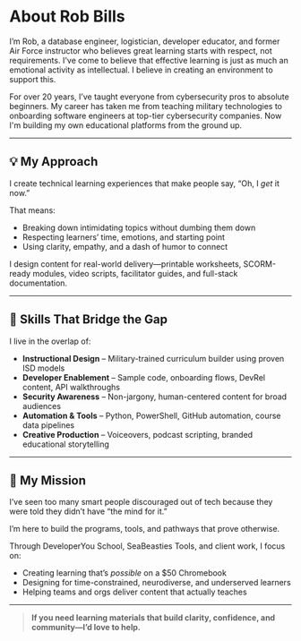 # About Rob Bills

I’m Rob, a database engineer, logistician, developer educator, and former Air Force instructor who believes great learning starts with respect, not requirements.  I've come to believe that effective learning is just as much an emotional activity as intellectual.  I believe in creating an environment to support this.

For over 20 years, I’ve taught everyone from cybersecurity pros to absolute beginners. My career has taken me from teaching military technologies to onboarding software engineers at top-tier cybersecurity companies. Now I'm building my own educational platforms from the ground up.

---

## 💡 My Approach

I create technical learning experiences that make people say, “Oh, I *get* it now.”

That means:
- Breaking down intimidating topics without dumbing them down
- Respecting learners’ time, emotions, and starting point
- Using clarity, empathy, and a dash of humor to connect

I design content for real-world delivery—printable worksheets, SCORM-ready modules, video scripts, facilitator guides, and full-stack documentation.

---

## 🧰 Skills That Bridge the Gap

I live in the overlap of:

- **Instructional Design** – Military-trained curriculum builder using proven ISD models
- **Developer Enablement** – Sample code, onboarding flows, DevRel content, API walkthroughs
- **Security Awareness** – Non-jargony, human-centered content for broad audiences
- **Automation & Tools** – Python, PowerShell, GitHub automation, course data pipelines
- **Creative Production** – Voiceovers, podcast scripting, branded educational storytelling

---

## 🎯 My Mission

I’ve seen too many smart people discouraged out of tech because they were told they didn’t have “the mind for it.”

I’m here to build the programs, tools, and pathways that prove otherwise.

Through DeveloperYou School, SeaBeasties Tools, and client work, I focus on:
- Creating learning that’s *possible* on a $50 Chromebook
- Designing for time-constrained, neurodiverse, and underserved learners
- Helping teams and orgs deliver content that actually teaches

---

> **If you need learning materials that build clarity, confidence, and community—I’d love to help.**
